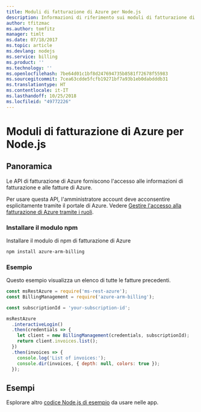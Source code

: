 ```yaml
---
title: Moduli di fatturazione di Azure per Node.js
description: Informazioni di riferimento sui moduli di fatturazione di Azure per Node.js
author: tfitzmac
ms.author: tomfitz
manager: timlt
ms.date: 07/18/2017
ms.topic: article
ms.devlang: nodejs
ms.service: billing
ms.product: ''
ms.technology: ''
ms.openlocfilehash: 7be64d01c1bf8d247694735b8581f72678f55983
ms.sourcegitcommit: 7cea63cdde5fcfb19271bf7a93b1eb0dabdddb31
ms.translationtype: HT
ms.contentlocale: it-IT
ms.lasthandoff: 10/25/2018
ms.locfileid: "49772226"
---
```

# <a name="azure-billing-modules-for-nodejs"></a>Moduli di fatturazione di Azure per Node.js

## <a name="overview"></a>Panoramica
Le API di fatturazione di Azure forniscono l'accesso alle informazioni di fatturazione e alle fatture di Azure.

Per usare questa API, l'amministratore account deve acconsentire esplicitamente tramite il portale di Azure. Vedere [Gestire l'accesso alla fatturazione di Azure tramite i ruoli](https://docs.microsoft.com/azure/billing/billing-manage-access).

### <a name="install-the-npm-module"></a>Installare il modulo npm 

Installare il modulo di npm di fatturazione di Azure 

```bash
npm install azure-arm-billing
```
### <a name="example"></a>Esempio 
 
Questo esempio visualizza un elenco di tutte le fatture precedenti.
 
```javascript 
const msRestAzure = require('ms-rest-azure');
const BillingManagement = require('azure-arm-billing');

const subscriptionId = 'your-subscription-id';

msRestAzure
  .interactiveLogin()
  .then(credentials => {
    let client = new BillingManagement(credentials, subscriptionId);
    return client.invoices.list();
  })
  .then(invoices => {
    console.log('List of invoices:');
    console.dir(invoices, { depth: null, colors: true });
  });
``` 


## <a name="samples"></a>Esempi

Esplorare altro [codice Node.js di esempio](https://azure.microsoft.com/resources/samples/?platform=nodejs) da usare nelle app.
